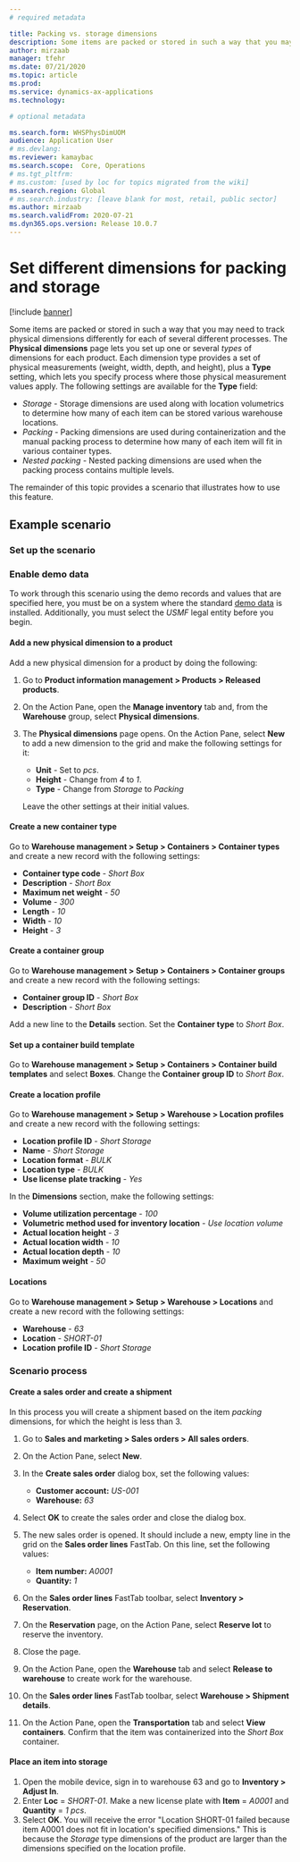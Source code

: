 ```yaml
---
# required metadata

title: Packing vs. storage dimensions
description: Some items are packed or stored in such a way that you may need to track physical dimensions differently for each of several different processes. This topic shows how to specify which process (packing, storage, or nested packing) each specified dimension is used for.
author: mirzaab
manager: tfehr
ms.date: 07/21/2020
ms.topic: article
ms.prod: 
ms.service: dynamics-ax-applications
ms.technology: 

# optional metadata

ms.search.form: WHSPhysDimUOM
audience: Application User
# ms.devlang: 
ms.reviewer: kamaybac
ms.search.scope:  Core, Operations
# ms.tgt_pltfrm: 
# ms.custom: [used by loc for topics migrated from the wiki]
ms.search.region: Global
# ms.search.industry: [leave blank for most, retail, public sector]
ms.author: mirzaab
ms.search.validFrom: 2020-07-21
ms.dyn365.ops.version: Release 10.0.7
---
```


# Set different dimensions for packing and storage

[!include [banner](../includes/banner.md)]

Some items are packed or stored in such a way that you may need to track physical dimensions differently for each of several different processes. The **Physical dimensions** page lets you set up one or several *types* of dimensions for each product. Each dimension type provides a set of physical measurements (weight, width, depth, and height), plus a **Type** setting, which lets you specify process where those physical measurement values apply. The following settings are available for the **Type** field:

- *Storage* - Storage dimensions are used along with location volumetrics to determine how many of each item can be stored various warehouse locations.
- *Packing* - Packing dimensions are used during containerization and the manual packing process to determine how many of each item will fit in various container types. 
- *Nested packing* - Nested packing dimensions are used when the packing process contains multiple levels.

The remainder of this topic provides a scenario that illustrates how to use this feature.

## Example scenario

### Set up the scenario

### Enable demo data

To work through this scenario using the demo records and values that are specified here, you must be on a system where the standard [demo data](../../fin-ops-core/dev-itpro/deployment/deploy-demo-environment.md) is installed. Additionally, you must select the *USMF* legal entity before you begin.

#### Add a new physical dimension to a product

Add a new physical dimension for a product by doing the following:

1. Go to **Product information management \> Products \> Released products**.
1. On the Action Pane, open the **Manage inventory** tab and, from the **Warehouse** group, select **Physical dimensions**.
1. The **Physical dimensions** page opens. On the Action Pane, select **New** to add a new dimension to the grid and make the following settings for it:
    - **Unit** - Set to *pcs*.
    - **Height** - Change from *4* to *1*.
    - **Type** - Change from *Storage* to *Packing*

    Leave the other settings at their initial values.

<!-- KFM: I don't see the **Type** setting. Do we need to enable something in FM? I couldn't find a likely feature name there. -->

#### Create a new container type

Go to **Warehouse management \> Setup \> Containers \> Container types** and create a new record with the following settings:

- **Container type code** - *Short Box*
- **Description** - *Short Box*
- **Maximum net weight** - *50*
- **Volume** - *300*
- **Length** - *10*
- **Width** - *10*
- **Height** - *3*

#### Create a container group

Go to **Warehouse management \> Setup \> Containers \> Container groups** and create a new record with the following settings:

- **Container group ID** - *Short Box*
- **Description** - *Short Box*

Add a new line to the **Details** section. Set the **Container type** to *Short Box*.

#### Set up a container build template

Go to **Warehouse management \> Setup \> Containers \> Container build templates** and select **Boxes**. Change the **Container group ID** to *Short Box*.

#### Create a location profile

Go to **Warehouse management \> Setup \> Warehouse \> Location profiles** and create a new record with the following settings:

- **Location profile ID** - *Short Storage*
- **Name** - *Short Storage*
- **Location format** - *BULK*
- **Location type** - *BULK*
- **Use license plate tracking** - *Yes*

In the **Dimensions** section, make the following settings:

- **Volume utilization percentage** - *100*
- **Volumetric method used for inventory location** - *Use location volume*
- **Actual location height** - *3*
- **Actual location width** - *10*
- **Actual location depth** - *10*
- **Maximum weight** - *50*

#### Locations

Go to **Warehouse management \> Setup \> Warehouse \> Locations** and create a new record with the following settings:

- **Warehouse** - *63*
- **Location** - *SHORT-01*
- **Location profile ID** - *Short Storage*

### Scenario process

#### Create a sales order and create a shipment

In this process you will create a shipment based on the item *packing* dimensions, for which the height is less than 3.

1. Go to **Sales and marketing \> Sales orders \> All sales orders**.
1. On the Action Pane, select **New**.
1. In the **Create sales order** dialog box, set the following values:

    - **Customer account:** *US-001*
    - **Warehouse:** *63*

1. Select **OK** to create the sales order and close the dialog box.
1. The new sales order is opened. It should include a new, empty line in the grid on the **Sales order lines** FastTab. On this line, set the following values:

    - **Item number:** *A0001*
    - **Quantity:** *1*

1. On the **Sales order lines** FastTab toolbar, select **Inventory \> Reservation**.
1. On the **Reservation** page, on the Action Pane, select **Reserve lot** to reserve the inventory.
1. Close the page.
1. On the Action Pane, open the **Warehouse** tab and select **Release to warehouse** to create work for the warehouse.
1. On the **Sales order lines** FastTab toolbar, select **Warehouse \> Shipment details**.
1. On the Action Pane, open the **Transportation** tab and select **View containers**. Confirm that the item was containerized into the *Short Box* container.

#### Place an item into storage

1. Open the mobile device, sign in to warehouse 63 and go to **Inventory \> Adjust In**.
1. Enter **Loc** = *SHORT-01*. Make a new license plate with **Item** = *A0001* and **Quantity** = *1 pcs*. <!-- KFM: This step might be too vague. I can't picture what's going on here. -->
1. Select **OK**. You will receive the error "Location SHORT-01 failed because item A0001 does not fit in location's specified dimensions." This is because the *Storage* type dimensions of the product are larger than the dimensions specified on the location profile.
